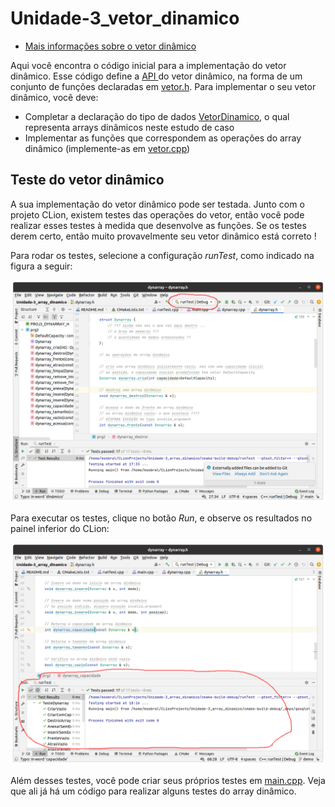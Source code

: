 # Unidade-3_vetor_dinamico

* [Mais informações sobre o vetor dinâmico](https://moodle.ifsc.edu.br/mod/book/view.php?id=650470&chapterid=110230)

Aqui você encontra o código inicial para a implementação do vetor dinâmico. Esse código define a [API ](https://pt.wikipedia.org/wiki/Interface_de_programa%C3%A7%C3%A3o_de_aplica%C3%A7%C3%B5es) do vetor dinâmico, na forma de um conjunto de funções declaradas em [vetor.h](/vetor.h). Para implementar o seu vetor dinâmico, você deve:
* Completar a declaração do tipo de dados [VetorDinamico](https://github.com/IFSC-Engtelecom-Prg2/Unidade-3_array_dinamico/blob/8521f5fd18e1238615197d4581b054725e0ea62d/vetor.h#L14), o qual representa arrays dinâmicos neste estudo de caso
* Implementar as funções que correspondem as operações do array dinâmico (implemente-as em [vetor.cpp](/vetor.cpp))

## Teste do vetor dinâmico

A sua implementação do vetor dinâmico pode ser testada. Junto com o projeto CLion, existem testes das operações do vetor, então você pode realizar esses testes à medida que desenvolve as funções. Se os testes derem certo, então muito provavelmente seu vetor dinâmico está correto !

Para rodar os testes, selecione a configuração _runTest_, como indicado na figura a seguir:

![Selecionando configuração runTest](pics/clion-dynarray-config.png)

Para executar os testes, clique no botão _Run_, e observe os resultados no painel inferior do CLion:

![Execução dos testes](pics/clion-dynarray-exec-ok.png)

Além desses testes, você pode criar seus próprios testes em [main.cpp](/main.cpp). Veja que ali já há um código para realizar alguns testes do array dinâmico.
